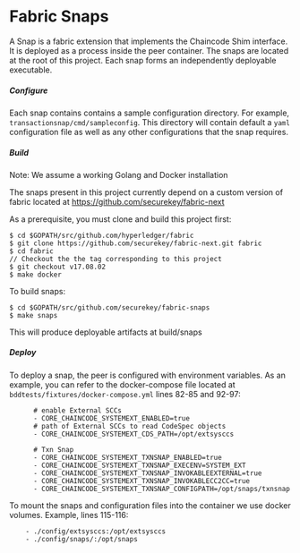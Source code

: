 # Fabric Snaps

A Snap is a fabric extension that implements the Chaincode Shim interface. It is deployed as a process inside the peer container.
The snaps are located at the root of this project. Each snap forms an independently deployable executable.

##### Configure
Each snap contains contains a sample configuration directory. For example, `transactionsnap/cmd/sampleconfig`. This directory will contain default a `yaml` configuration file as well as any other configurations that the snap requires.

##### Build
Note: We assume a working Golang and Docker installation

The snaps present in this project currently depend on a custom version of fabric located at https://github.com/securekey/fabric-next

As a prerequisite, you must clone and build this project first:
```
$ cd $GOPATH/src/github.com/hyperledger/fabric
$ git clone https://github.com/securekey/fabric-next.git fabric
$ cd fabric
// Checkout the the tag corresponding to this project
$ git checkout v17.08.02
$ make docker
```

To build snaps:
```
$ cd $GOPATH/src/github.com/securekey/fabric-snaps
$ make snaps
```
This will produce deployable artifacts at build/snaps

##### Deploy
To deploy a snap, the peer is configured with environment variables. As an example, you can refer to the docker-compose file located at `bddtests/fixtures/docker-compose.yml` lines 82-85 and 92-97:
```
      # enable External SCCs
      - CORE_CHAINCODE_SYSTEMEXT_ENABLED=true
      # path of External SCCs to read CodeSpec objects
      - CORE_CHAINCODE_SYSTEMEXT_CDS_PATH=/opt/extsysccs

      # Txn Snap
      - CORE_CHAINCODE_SYSTEMEXT_TXNSNAP_ENABLED=true
      - CORE_CHAINCODE_SYSTEMEXT_TXNSNAP_EXECENV=SYSTEM_EXT
      - CORE_CHAINCODE_SYSTEMEXT_TXNSNAP_INVOKABLEEXTERNAL=true
      - CORE_CHAINCODE_SYSTEMEXT_TXNSNAP_INVOKABLECC2CC=true
      - CORE_CHAINCODE_SYSTEMEXT_TXNSNAP_CONFIGPATH=/opt/snaps/txnsnap
```

To mount the snaps and configuration files into the container we use docker volumes. Example, lines 115-116:
```
    - ./config/extsysccs:/opt/extsysccs
    - ./config/snaps/:/opt/snaps
```
